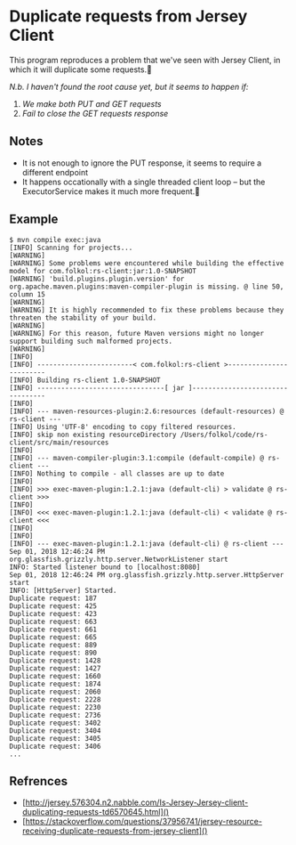 # Duplicate requests from Jersey Client

This program reproduces a problem that we've seen with Jersey Client, in which it will duplicate some requests.

*N.b. I haven't found the root cause yet, but it seems to happen if:*

1. *We make both PUT and GET requests*
2. *Fail to close the GET requests response*

## Notes

- It is not enough to ignore the PUT response, it seems to require a different endpoint
- It happens occationally with a single threaded client loop – but the ExecutorService makes it much more frequent.

## Example

```
$ mvn compile exec:java
[INFO] Scanning for projects...
[WARNING]
[WARNING] Some problems were encountered while building the effective model for com.folkol:rs-client:jar:1.0-SNAPSHOT
[WARNING] 'build.plugins.plugin.version' for org.apache.maven.plugins:maven-compiler-plugin is missing. @ line 50, column 15
[WARNING]
[WARNING] It is highly recommended to fix these problems because they threaten the stability of your build.
[WARNING]
[WARNING] For this reason, future Maven versions might no longer support building such malformed projects.
[WARNING]
[INFO]
[INFO] ------------------------< com.folkol:rs-client >------------------------
[INFO] Building rs-client 1.0-SNAPSHOT
[INFO] --------------------------------[ jar ]---------------------------------
[INFO]
[INFO] --- maven-resources-plugin:2.6:resources (default-resources) @ rs-client ---
[INFO] Using 'UTF-8' encoding to copy filtered resources.
[INFO] skip non existing resourceDirectory /Users/folkol/code/rs-client/src/main/resources
[INFO]
[INFO] --- maven-compiler-plugin:3.1:compile (default-compile) @ rs-client ---
[INFO] Nothing to compile - all classes are up to date
[INFO]
[INFO] >>> exec-maven-plugin:1.2.1:java (default-cli) > validate @ rs-client >>>
[INFO]
[INFO] <<< exec-maven-plugin:1.2.1:java (default-cli) < validate @ rs-client <<<
[INFO]
[INFO]
[INFO] --- exec-maven-plugin:1.2.1:java (default-cli) @ rs-client ---
Sep 01, 2018 12:46:24 PM org.glassfish.grizzly.http.server.NetworkListener start
INFO: Started listener bound to [localhost:8080]
Sep 01, 2018 12:46:24 PM org.glassfish.grizzly.http.server.HttpServer start
INFO: [HttpServer] Started.
Duplicate request: 187
Duplicate request: 425
Duplicate request: 423
Duplicate request: 663
Duplicate request: 661
Duplicate request: 665
Duplicate request: 889
Duplicate request: 890
Duplicate request: 1428
Duplicate request: 1427
Duplicate request: 1660
Duplicate request: 1874
Duplicate request: 2060
Duplicate request: 2228
Duplicate request: 2230
Duplicate request: 2736
Duplicate request: 3402
Duplicate request: 3404
Duplicate request: 3405
Duplicate request: 3406
...
```

## Refrences

- [http://jersey.576304.n2.nabble.com/Is-Jersey-Jersey-client-duplicating-requests-td6570645.html]()
- [https://stackoverflow.com/questions/37956741/jersey-resource-receiving-duplicate-requests-from-jersey-client]()
